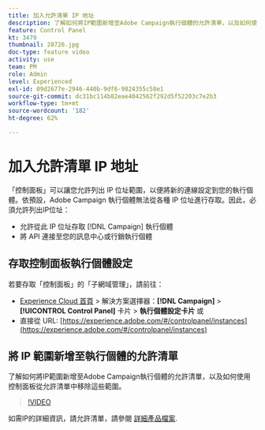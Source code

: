 ```yaml
---
title: 加入允許清單 IP 地址
description: 了解如何將IP範圍新增至Adobe Campaign執行個體的允許清單，以及如何使用控制面板從允許清單中移除這些範圍。
feature: Control Panel
kt: 3479
thumbnail: 28726.jpg
doc-type: feature video
activity: use
team: PM
role: Admin
level: Experienced
exl-id: 09d2677e-2946-440b-9df6-9824355c58e1
source-git-commit: dc31bc114b82eae4042562f292d5f52203c7e2b3
workflow-type: tm+mt
source-wordcount: '182'
ht-degree: 62%

---
```


# 加入允許清單 IP 地址

「控制面板」可以讓您允許列出 IP 位址範圍，以便將新的連線設定到您的執行個體。依預設，Adobe Campaign 執行個體無法從各種 IP 位址進行存取。因此，必須允許列出IP位址：

* 允許從此 IP 位址存取 [!DNL Campaign] 執行個體
* 將 API 連接至您的訊息中心或行銷執行個體

## 存取控制面板執行個體設定

若要存取「控制面板」的「子網域管理」，請前往：

* [Experience Cloud 首頁](https://experience.adobe.com/#/home) > 解決方案選擇器：**[!DNL Campaign]** > **[!UICONTROL Control Panel]** 卡片 > **執行個體設定卡片**
或
* 直接從 URL: [https://experience.adobe.com/#/controlpanel/instances](https://experience.adobe.com/#/controlpanel/instances)

## 將 IP 範圍新增至執行個體的允許清單

了解如何將IP範圍新增至Adobe Campaign執行個體的允許清單，以及如何使用控制面板從允許清單中移除這些範圍。

>[!VIDEO](https://video.tv.adobe.com/v/28726?quality=12)

如需IP的詳細資訊，請允許清單，請參閱 [詳細產品檔案](https://experienceleague.adobe.com/docs/control-panel/using/sftp-management/ip-range-allow-listing.html?lang=zh-Hant).
